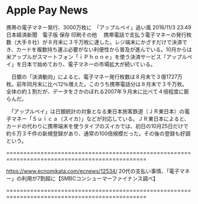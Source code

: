 Apple Pay News
===============================================================================================
携帯の電子マネー発行、3000万枚に　「アップルペイ」追い風
2016/11/3 23:49日本経済新聞　電子版
 保存 印刷その他
　携帯電話で支払う電子マネーの発行枚数（大手８社）が８月末に３千万枚に達した。レジ端末にかざすだけで決済でき、カードを複数持ち運ぶ必要がない利便性から普及が進んでいる。10月からは米アップルがスマートフォン「ｉＰｈｏｎｅ」を使う決済サービス「アップルペイ」を日本で始めており、電子マネーの市場拡大が続いている。

　日銀の「決済動向」によると、電子マネー発行枚数は８月末で３億1727万枚。前年同月末に比べ12％増えた。このうち携帯電話分は８月末で３千万枚。全体の約１割だが、データをさかのぼれる2007年９月末に比べて４倍程度に膨らんだ。

　「アップルペイ」は日銀統計の対象となる東日本旅客鉄道（ＪＲ東日本）の電子マネー「Ｓｕｉｃａ（スイカ）」などが対応している。ＪＲ東日本によると、カードの代わりに携帯端末を使うタイプのスイカでは、初日の10月25日だけで約６万３千件の新規登録があり、通常の100倍規模だった。その後の登録も好調という。

===============================================================================================

https://www.ecnomikata.com/ecnews/12534/
20代の支払い事情、「電子マネー」の利用が7割超に【SMBCコンシューマーファイナンス調べ】

===============================================================================================
